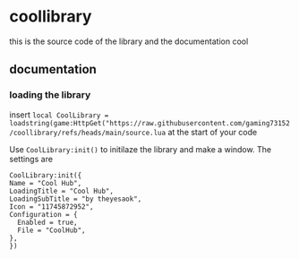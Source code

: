 # coollibrary

this is the source code of the library and the documentation
cool

## documentation


### loading the library
insert `local CoolLibrary = loadstring(game:HttpGet("https://raw.githubusercontent.com/gaming73152/coollibrary/refs/heads/main/source.lua` at the start of your code

Use `CoolLibrary:init()` to initilaze the library and make a window.
The settings are
```luaufdsafdsa
CoolLibrary:init({
Name = "Cool Hub",
LoadingTitle = "Cool Hub",
LoadingSubTitle = "by theyesaok",
Icon = "11745872952",
Configuration = {
  Enabled = true,
  File = "CoolHub",
},
})
```

